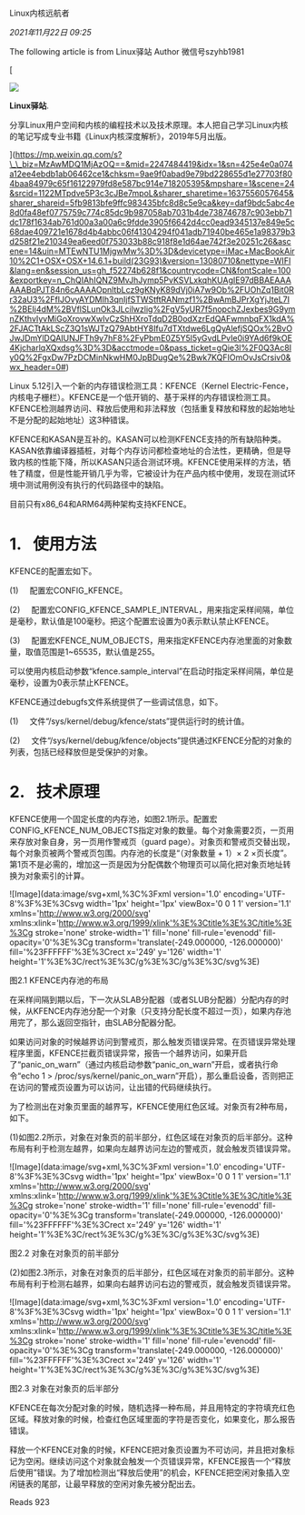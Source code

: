 # 

Linux内核远航者

_2021年11月22日 09:25_

The following article is from Linux驿站 Author 微信号szyhb1981

\[

![](http://wx.qlogo.cn/mmhead/Q3auHgzwzM7wDWibpgiaVDGposVS3MtC6Uic5uDpgWRykALUjhjia6Rk3g/0)

**Linux驿站**.

分享Linux用户空间和内核的编程技术以及技术原理。本人把自己学习Linux内核的笔记写成专业书籍《Linux内核深度解析》，2019年5月出版。

\](https://mp.weixin.qq.com/s?\_\_biz=MzAwMDQ1MjAzOQ==&mid=2247484419&idx=1&sn=425e4e0a074a12ee4ebdb1ab06462ce1&chksm=9ae9f0abad9e79bd228655d1e27703f804baa84979c65f16122979fd8e587bc914e718205395&mpshare=1&scene=24&srcid=1122MTpdve5P3c3cJBe7mpoL&sharer_sharetime=1637556057645&sharer_shareid=5fb9813bfe9ffc983435bfc8d8c5e9ca&key=daf9bdc5abc4e8d0fa48ef0775759c774c85dc9b987058ab7031b4de738746787c903ebb71dc178f1634ab761d00a3a00a6c9fdde3905f6642d4cc0ead9345137e849e5c68dae409721e1678d4b4abbc06f41304294f041adb71940be465e1a98379b3d258f21e210349ea6eed0f753033b88c918f8e1d64ae742f3e20251c26&ascene=14&uin=MTEwNTU1MjgwMw%3D%3D&devicetype=iMac+MacBookAir10%2C1+OSX+OSX+14.6.1+build(23G93)&version=13080710&nettype=WIFI&lang=en&session_us=gh_f52274b628f1&countrycode=CN&fontScale=100&exportkey=n_ChQIAhIQNZ9MvJhJymp5PvKSVLxkqhKUAgIE97dBBAEAAAAAABqPJT84n6cAAAAOpnltbLcz9gKNyK89dVj0iA7w9Ob%2FUOhZq1Bit0Rr32aU3%2FfIJOvyAYDMIh3qnIjfSTWStftRANmzf1%2BwAmBJPrXgYjJteL7I%2BEIj4dM%2BVflSLunOk3JLcilwzlig%2FgV5yUR7f5nopchZJexbes9G9ymnZKthvIyvMiGoXrovwXwIvCzShHXroTdqD2B0odXzrEdQAFwmnbqFX1kdA%2FJACTtAkLScZ3Q1sWJTzQ79AbtHY8Ifu7dTXtdwe6LgQyAlefjSQOx%2BvOJwJDmYlDQAIUNJFTh9y7hF8%2FyPbmE0Z5Y5l5yGvdLPvIe0i9YAd6f9kOE4KjcharlqXQxdsg%3D%3D&acctmode=0&pass_ticket=gQie3l%2F0Q3Ac8Iy0Q%2FgxDw7PzDCMinNkwHM0JpBDugQe%2Bwk7KQFIOmOvJsCrsiv0&wx_header=0#)

Linux 5.12引入一个新的内存错误检测工具：KFENCE（Kernel Electric-Fence，内核电子栅栏）。KFENCE是一个低开销的、基于采样的内存错误检测工具。KFENCE检测越界访问、释放后使用和非法释放（包括重复释放和释放的起始地址不是分配的起始地址）这3种错误。

KFENCE和KASAN是互补的。KASAN可以检测KFENCE支持的所有缺陷种类。KASAN依靠编译器插桩，对每个内存访问都检查地址的合法性，更精确，但是导致内核的性能下降，所以KASAN只适合测试环境。KFENCE使用采样的方法，牺牲了精度，但是性能开销几乎为零，它被设计为在产品内核中使用，发现在测试环境中测试用例没有执行的代码路径中的缺陷。

目前只有x86_64和ARM64两种架构支持KFENCE。

# **1.   使用方法**

KFENCE的配置宏如下。

(1)     配置宏CONFIG_KFENCE。

(2)     配置宏CONFIG_KFENCE_SAMPLE_INTERVAL，用来指定采样间隔，单位是毫秒，默认值是100毫秒。把这个配置宏设置为0表示默认禁止KFENCE。

(3)     配置宏KFENCE_NUM_OBJECTS，用来指定KFENCE内存池里面的对象数量，取值范围是1~65535，默认值是255。

可以使用内核启动参数“kfence.sample_interval”在启动时指定采样间隔，单位是毫秒，设置为0表示禁止KFENCE。

KFENCE通过debugfs文件系统提供了一些调试信息，如下。

(1)     文件“/sys/kernel/debug/kfence/stats”提供运行时的统计值。

(2)     文件“/sys/kernel/debug/kfence/objects”提供通过KFENCE分配的对象的列表，包括已经释放但是受保护的对象。

# **2.   技术原理**

KFENCE使用一个固定长度的内存池，如图2.1所示。配置宏CONFIG_KFENCE_NUM_OBJECTS指定对象的数量。每个对象需要2页，一页用来存放对象自身，另一页用作警戒页（guard page）。对象页和警戒页交替出现，每个对象页被两个警戒页包围。内存池的长度是“（对象数量 + 1）× 2 ×页长度”。第1页不是必需的，增加这一页是因为分配偶数个物理页可以简化把对象页地址转换为对象索引的计算。

!\[Image\](data:image/svg+xml,%3C%3Fxml version='1.0' encoding='UTF-8'%3F%3E%3Csvg width='1px' height='1px' viewBox='0 0 1 1' version='1.1' xmlns='http://www.w3.org/2000/svg' xmlns:xlink='http://www.w3.org/1999/xlink'%3E%3Ctitle%3E%3C/title%3E%3Cg stroke='none' stroke-width='1' fill='none' fill-rule='evenodd' fill-opacity='0'%3E%3Cg transform='translate(-249.000000, -126.000000)' fill='%23FFFFFF'%3E%3Crect x='249' y='126' width='1' height='1'%3E%3C/rect%3E%3C/g%3E%3C/g%3E%3C/svg%3E)

图2.1 KFENCE内存池的布局

在采样间隔到期以后，下一次从SLAB分配器（或者SLUB分配器）分配内存的时候，从KFENCE内存池分配一个对象（只支持分配长度不超过一页），如果内存池用完了，那么返回空指针，由SLAB分配器分配。

如果访问对象的时候越界访问到警戒页，那么触发页错误异常。在页错误异常处理程序里面，KFENCE拦截页错误异常，报告一个越界访问，如果开启了“panic_on_warn”（通过内核启动参数“panic_on_warn”开启，或者执行命令“echo 1 > /proc/sys/kernel/panic_on_warn”开启），那么重启设备，否则把正在访问的警戒页设置为可以访问，让出错的代码继续执行。

为了检测出在对象页里面的越界写，KFENCE使用红色区域。对象页有2种布局，如下。

(1)如图2.2所示，对象在对象页的前半部分，红色区域在对象页的后半部分。这种布局有利于检测左越界，如果向左越界访问左边的警戒页，就会触发页错误异常。

!\[Image\](data:image/svg+xml,%3C%3Fxml version='1.0' encoding='UTF-8'%3F%3E%3Csvg width='1px' height='1px' viewBox='0 0 1 1' version='1.1' xmlns='http://www.w3.org/2000/svg' xmlns:xlink='http://www.w3.org/1999/xlink'%3E%3Ctitle%3E%3C/title%3E%3Cg stroke='none' stroke-width='1' fill='none' fill-rule='evenodd' fill-opacity='0'%3E%3Cg transform='translate(-249.000000, -126.000000)' fill='%23FFFFFF'%3E%3Crect x='249' y='126' width='1' height='1'%3E%3C/rect%3E%3C/g%3E%3C/g%3E%3C/svg%3E)

图2.2 对象在对象页的前半部分

(2)如图2.3所示，对象在对象页的后半部分，红色区域在对象页的前半部分。这种布局有利于检测右越界，如果向右越界访问右边的警戒页，就会触发页错误异常。

!\[Image\](data:image/svg+xml,%3C%3Fxml version='1.0' encoding='UTF-8'%3F%3E%3Csvg width='1px' height='1px' viewBox='0 0 1 1' version='1.1' xmlns='http://www.w3.org/2000/svg' xmlns:xlink='http://www.w3.org/1999/xlink'%3E%3Ctitle%3E%3C/title%3E%3Cg stroke='none' stroke-width='1' fill='none' fill-rule='evenodd' fill-opacity='0'%3E%3Cg transform='translate(-249.000000, -126.000000)' fill='%23FFFFFF'%3E%3Crect x='249' y='126' width='1' height='1'%3E%3C/rect%3E%3C/g%3E%3C/g%3E%3C/svg%3E)

图2.3 对象在对象页的后半部分

KFENCE在每次分配对象的时候，随机选择一种布局，并且用特定的字符填充红色区域。释放对象的时候，检查红色区域里面的字符是否变化，如果变化，那么报告错误。

释放一个KFENCE对象的时候，KFENCE把对象页设置为不可访问，并且把对象标记为空闲。继续访问这个对象就会触发一个页错误异常，KFENCE报告一个“释放后使用”错误。为了增加检测出“释放后使用”的机会，KFENCE把空闲对象插入空闲链表的尾部，让最早释放的空闲对象先被分配出去。

Reads 923

​
